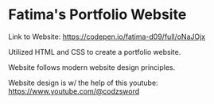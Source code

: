 # Fatima's Portfolio Website
Link to Website: https://codepen.io/fatima-d09/full/oNaJOjx

Utilized HTML and CSS to create a portfolio website.

Website follows modern website design principles.

Website design is w/ the help of this youtube: https://www.youtube.com/@codzsword
